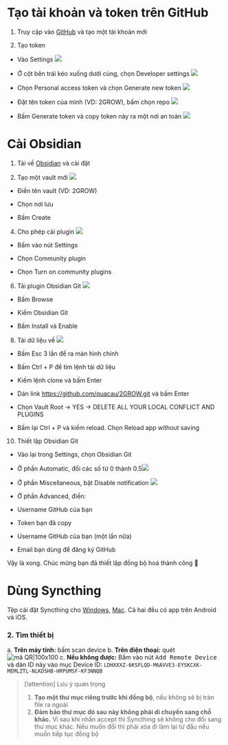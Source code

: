 # Tạo tài khoản và token trên GitHub

1.  Truy cập vào [GitHub](https://github.com/) và tạo một tài khoản mới
    
2.  Tạo token
    

-   Vào Settings ![](https://lh4.googleusercontent.com/jfSIEWMiq1XC4ZctO8UZerr6UjfJuewV3XSAT43AnM_3NNplbITWkGFmVNKN-K3j4gpGAarePpCCWxSmxwiIm_ZpF0YkcgmoA1uEiXxqYb_PyxLBVmYrIszFwQkTNn6VgjVINobqE_x0sG0qB0IDMU_cxd3rIwH_FcEYzcRAbthQcyRdGiLUO1W67w)
    
-   Ở cột bên trái kéo xuống dưới cùng, chọn Developer settings ![](https://lh4.googleusercontent.com/Nqd9zpfuU9gI_lex0M69pNocmG9PZ01XhX14Ju704b57fBVUzQRMjxdLlnOwNDVne6bdrr7WihxgtwNli173fHiFknsB7aFvL0hksSOuyF-7x15GgkMXj8-onP2YC9sIM6GgwphboQZH3X6EMZn-895fPQseHfwQpfzvAk0adQ5jhDds6zGM97SDOQ)
    
-   Chọn Personal access token và chọn Generate new token ![](https://lh4.googleusercontent.com/NShV0Qnbj1CV6wShlaGrAKru2H-i4aiIjJCfvHqOOx8BK3R7itxiTZGG-L8e6q20Xn0W-eRVXiLtGyngXQoAPaWTlQSoyH-7eTqSDQMjj_7Aj1INyr7hH3G4lPZ4vTFGVv4cA_umP4XGc24RuikQ75uk2QxfH6T645ZRyd1e26zBfcCHh62rpbUVOw)
    
-   Đặt tên token của mình (VD: 2GROW), bấm chọn repo ![](https://lh4.googleusercontent.com/FarUYTDiIIGwBJbGdDcGlAMzGQ3f1qsiouu2voN9CzZSjIGzSx2VRDaSlWV27-Yywiejf4KNN8Pt3_JaoA6Apws87nWPz6rqsJ34ZG41X-_wMA_deGuCYIDBPxQO6LHs9E0F_RYTBTuSglVKd_tF3JXtCKCWAm7n4vEeNy6E-bar0DGCKg4_Fg46cw)
    
-   Bấm Generate token và copy token này ra một nơi an toàn ![](https://lh4.googleusercontent.com/Wm2-Gxr83I-qxz7yf0hKk9xOrRZfKuYmUIMRomFuITpd4z09NkX--acQ7lfGGA7jklbyySkAW8MJVAXND8CqnrV7HJg3_nFcNBZb_LPHqaDbrK5BTZml0HReJuutYEryB_3QzM0i5lERgUETCUygne3HC0HMKOYgChLprAXQsh8Jx73CYS6pKgrLeg)
    

# Cài Obsidian

1.  Tải về [Obsidian](https://obsidian.md/) và cài đặt
    
2.  Tạo một vault mới ![](https://lh3.googleusercontent.com/h_FLhEtm88yNij0UAA-v5lgp_FsdeVOeNN63WoUxIAzri_Un4HFadXnfP-YFAIgzB6BcTVcvhnq1o7T3pQhKeA_ewegDdAHMR82zrVZmtXCe7QJ7KENtIm5IiuNDQY_LWDjVDLN3z3vdsglozAdZxJHISNCsv6NKZAO34gajSJQKApZgWVH81S3bHQ)
    

-   Điền tên vault (VD: 2GROW)
    
-   Chọn nơi lưu
    
-   Bấm Create
    

4.  Cho phép cài plugin ![](https://lh5.googleusercontent.com/Gj2jYaz0tavqyYGNdO8gCUgHrolm1CQ2jtlvt5R9m-s37pPfc-jI8hy4I18gJPSjiY6gXjLLmGK0yPoQ6bl6ytWvJQwm6DIs68uVsjDx3CLu5Uj5vGSvYsMAuOHigGQb62FaPNa22-4lurcZZeC-EBo3Y-pKMFpQ0BQW0zbWQPKPKn7kEqql_agvnQ)
    

-   Bấm vào nút Settings
    
-   Chọn Community plugin
    
-   Chọn Turn on community plugins
    

6.  Tải plugin Obsidian Git ![](https://lh5.googleusercontent.com/PPlQZb4rrk8utK4xkmyDT9jgmWqRdDZGckTCdu4mZtc4lXT9VCEtv4xSon-4WtSAP-xHwNi3SVRk3AUiQ80h2gVtW-iOnOI39B5q3XDe6c3-WEGAgnV6uW6izTgQ9xCYOfR0DbEoKJCl0vx9yc9DdlyThGl5Jtgm2TJklAut5PuHNsRH36TB9gZNJA)
    

-   Bấm Browse
    
-   Kiếm Obsidian Git
    
-   Bấm Install và Enable
    

8.  Tải dữ liệu về ![](https://lh3.googleusercontent.com/6TlWJmAiiXmvTfYrOGUTT1_Rg6yaB3y3jDSvnPty9xBOwAhQdqwL2eeSRI3-X8og-vp1va-ZqnXFciXOwbvpHOc4zlRGI1lP1CwHllSAmASSnG9oUxPD2ZoLPWLNXTNZVAmu0KXEU1eXV3mrc9rvvEF3gJ4C0p6MEzgEpzXXlL73_ycfXbsOektsLA)
    

-   Bấm Esc 3 lần để ra màn hình chính
    
-   Bấm Ctrl + P để tìm lệnh tải dữ liệu
    
-   Kiếm lệnh clone và bấm Enter 
    
-   Dán link https://github.com/quacau/2GROW.git và bấm Enter
    
-   Chọn Vault Root → YES → DELETE ALL YOUR LOCAL CONFLICT AND PLUGINS
    
-   Bấm lại Ctrl + P và kiếm reload. Chọn Reload app without saving
    

10.  Thiết lập Obsidian Git 
    

-   Vào lại trong Settings, chọn Obsidian Git
    
-   Ở phần Automatic, đổi các số từ 0 thành 0.5![](https://lh3.googleusercontent.com/eTyiJ9UyuSsbADSX2j-OtnOan3jJp_CmeAgz3mWXJvepGVO4qge38cDPjVRHddbZWL3XUFrfv1NPkQPhTaaIuT8ACSg5K3miLILb0OnEi69GMILqwFHrB2en2H0D7f6N5hpyQLhzHXF0PBmcT9pDga2Y9l_ieWgWkZLN419Ox2yLDxDCL68T_iVovg)
    
-   Ở phần Miscellaneous, bật Disable notification ![](https://lh5.googleusercontent.com/yyAE-v0gFvfeDjfLiCxfzbJWicvxizDfLltLEc6lPZn0bssaISOyqAIsIG--fgWEHDy6-x_19hJlG_ztivxZtGdQC7feh1XFlrI3tUKgfIwpoUgfPLxOlHvKocQygJv2N9wr5pp64jZ4oY9dtXoWrAD8Bpdpa9XqZ_3eLSe-S-vf4RUUGFSXzwxiJQ)
    
-   Ở phần Advanced, điền:
    

-   Username GitHub của bạn
    
-   Token bạn đã copy
    
-   Username GitHub của bạn (một lần nữa)
    
-   Email bạn dùng để đăng ký GitHub
    

Vậy là xong. Chúc mừng bạn đã thiết lập đồng bộ hoá thành công 🎉


# Dùng Syncthing 
Tệp cài đặt Syncthing cho [Windows](https://github.com/canton7/SyncTrayzor/releases/download/v1.1.29/SyncTrayzorSetup-x64.exe), [Mac](https://github.com/syncthing/syncthing-macos/releases/download/v1.21.0-1/Syncthing-1.21.0-1.dmg). Cả hai đều có app trên Android và iOS. 
### 2. Tìm thiết bị
a. **Trên máy tính:** bấm scan device
b. **Trên điện thoại:** quét ![mã QR|100x100](https://i.imgur.com/cABRyXJ.png)
c. **Nếu không được:** Bấm vào nút <kbd>Add Remote Device</kbd> và dán ID này vào mục Device ID: `LDHXXXZ-6KSFLQD-M6AVVE3-EYSKCXK-MEMLZTL-NLKD5HB-HRPUMSF-KF3NNQB`

> [!attention] Lưu ý quan trọng
>1. **Tạo một thư mục riêng trước khi đồng bộ**, nếu không sẽ bị tràn file ra ngoài 
>2. **Đảm bảo thư mục đó sau này không phải di chuyển sang chỗ khác.** Vì sau khi nhấn accept thì Syncthing sẽ không cho đổi sang thư mục khác. Nếu muốn đổi thì phải xóa đi làm lại từ đầu nếu muốn tiếp tục đồng bộ